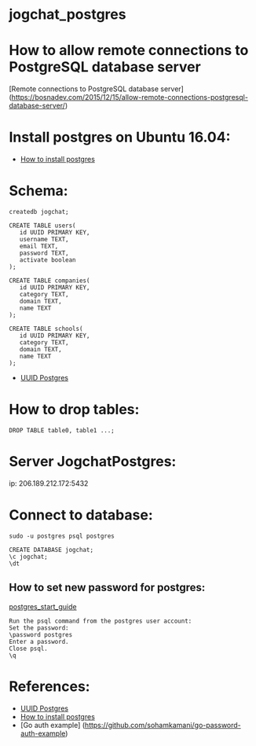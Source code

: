 # jogchat_postgres

# How to allow remote connections to PostgreSQL database server
[Remote connections to PostgreSQL database server] (https://bosnadev.com/2015/12/15/allow-remote-connections-postgresql-database-server/)


# Install postgres on Ubuntu 16.04:
* [How to install postgres](https://www.digitalocean.com/community/tutorials/how-to-install-and-use-postgresql-on-ubuntu-16-04)

# Schema:

```postgres
createdb jogchat;

CREATE TABLE users(
   id UUID PRIMARY KEY,
   username TEXT,
   email TEXT,
   password TEXT,
   activate boolean
);

CREATE TABLE companies(
   id UUID PRIMARY KEY,
   category TEXT,
   domain TEXT,
   name TEXT
);

CREATE TABLE schools(
   id UUID PRIMARY KEY,
   category TEXT,
   domain TEXT,
   name TEXT
);
```
* [UUID Postgres](https://starkandwayne.com/blog/uuid-primary-keys-in-postgresql/) 

# How to drop tables:
```
DROP TABLE table0, table1 ...;
```

# Server JogchatPostgres:
ip: 206.189.212.172:5432

# Connect to database:
```
sudo -u postgres psql postgres

CREATE DATABASE jogchat;
\c jogchat;
\dt
```

## How to set new password for postgres:
[postgres_start_guide](http://suite.opengeo.org/docs/latest/dataadmin/pgGettingStarted/firstconnect.html)
```
Run the psql command from the postgres user account:
Set the password:
\password postgres
Enter a password.
Close psql.
\q
```
# References:
* [UUID Postgres](https://starkandwayne.com/blog/uuid-primary-keys-in-postgresql/) 
* [How to install postgres](https://www.digitalocean.com/community/tutorials/how-to-install-and-use-postgresql-on-ubuntu-16-04)
* [Go auth example] (https://github.com/sohamkamani/go-password-auth-example)
